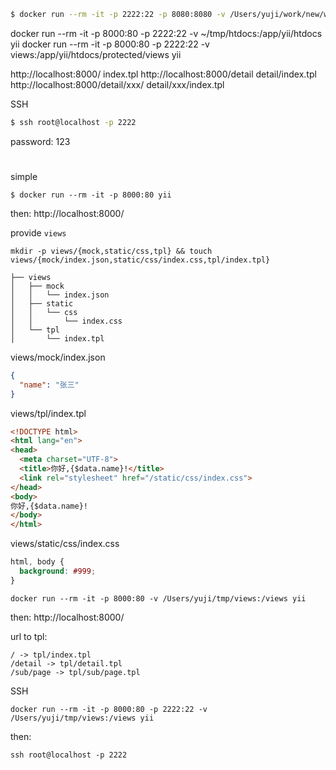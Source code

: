 ```sh
$ docker run --rm -it -p 2222:22 -p 8080:8080 -v /Users/yuji/work/new/www:/home/work/www -v /Users/yuji/work/new/vhost:/home/work/local/nginx-1.7.7/conf/virtualhost homelink 
```


docker run --rm -it -p 8000:80 -p 2222:22 -v ~/tmp/htdocs:/app/yii/htdocs yii
docker run --rm -it -p 8000:80 -p 2222:22 -v views:/app/yii/htdocs/protected/views yii



http://localhost:8000/ index.tpl
http://localhost:8000/detail detail/index.tpl
http://localhost:8000/detail/xxx/ detail/xxx/index.tpl


SSH

```sh
$ ssh root@localhost -p 2222
```

password: 123



#



simple

```
$ docker run --rm -it -p 8000:80 yii
```

then: http://localhost:8000/

provide `views`


```
mkdir -p views/{mock,static/css,tpl} && touch views/{mock/index.json,static/css/index.css,tpl/index.tpl}
```

```
├── views
│   ├── mock
│   │   └── index.json
│   ├── static
│   │   └── css
│   │       └── index.css
│   └── tpl
│       └── index.tpl
```

views/mock/index.json

```json
{
  "name": "张三"
}
```

views/tpl/index.tpl

```html
<!DOCTYPE html>
<html lang="en">
<head>
  <meta charset="UTF-8">
  <title>你好,{$data.name}!</title>
  <link rel="stylesheet" href="/static/css/index.css">
</head>
<body>
你好,{$data.name}!
</body>
</html>
```

views/static/css/index.css

```css
html, body {
  background: #999;
}
```


```
docker run --rm -it -p 8000:80 -v /Users/yuji/tmp/views:/views yii
```

then: http://localhost:8000/

url to tpl:

```
/ -> tpl/index.tpl
/detail -> tpl/detail.tpl
/sub/page -> tpl/sub/page.tpl
```

SSH

```
docker run --rm -it -p 8000:80 -p 2222:22 -v /Users/yuji/tmp/views:/views yii
```

then:

```
ssh root@localhost -p 2222
```
